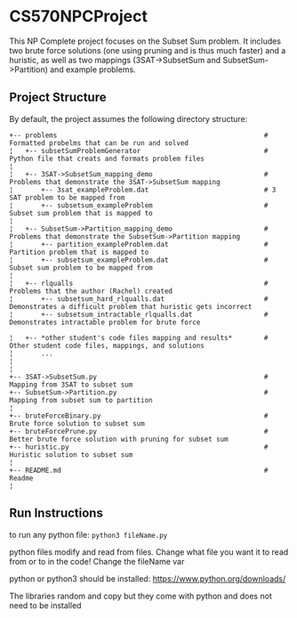 # CS570NPCProject

This NP Complete project focuses on the Subset Sum problem. 
It includes two brute force solutions (one using pruning and is thus much faster) and a huristic, as well as two mappings (3SAT->SubsetSum and SubsetSum->Partition) and example problems.


## Project Structure
By default, the project assumes the following directory structure:
 
    +-- problems                                                    # Formatted probelms that can be run and solved
    ¦   +-- subsetSumProblemGenerator                               # Python file that creats and formats problem files
    ¦
    ¦   +-- 3SAT->SubsetSum_mapping_demo                            # Problems that demonstrate the 3SAT->SubsetSum mapping
    ¦       +-- 3sat_exampleProblem.dat                             # 3 SAT problem to be mapped from
    ¦       +-- subsetsum_exampleProblem                            # Subset sum problem that is mapped to
    ¦
    ¦   +-- SubsetSum->Partition_mapping_demo                       # Problems that demonstrate the SubsetSum->Partition mapping
    ¦       +-- partition_exampleProblem.dat                        # Partition problem that is mapped to
    ¦       +-- subsetsum_exampleProblem.dat                        # Subset sum problem to be mapped from
    ¦
    ¦   +-- rlqualls                                                # Problems that the author (Rachel) created
    ¦       +-- subsetsum_hard_rlqualls.dat                         # Demonstrates a difficult problem that huristic gets incorrect
    ¦       +-- subsetsum_intractable_rlqualls.dat                  # Demonstrates intractable problem for brute force

    ¦   +-- *other student's code files mapping and results*        # Other student code files, mappings, and solutions
    ¦       ...
    ¦
    ¦   
    +-- 3SAT->SubsetSum.py                                          # Mapping from 3SAT to subset sum
    +-- SubsetSum->Partition.py                                     # Mapping from subset sum to partition
    ¦   
    +-- bruteForceBinary.py                                         # Brute force solution to subset sum 
    +-- bruteForcePrune.py                                          # Better brute force solution with pruning for subset sum
    +-- huristic.py                                                 # Huristic solution to subset sum
    ¦
    +-- README.md                                                   # Readme
    ¦


## Run Instructions
to run any python file:
```python3 fileName.py```

python files modify and read from files. Change what file you want it to read from or to in the code! Change the fileName var

python or python3 should be installed: https://www.python.org/downloads/

The libraries random and copy but they come with python and does not need to be installed
